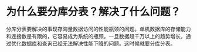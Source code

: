 # 为什么要分库分表？解决了什么问题？
分库分表要解决的事现存海量数据访问的性能瓶颈的问题。单机数据库的存储能力和连接数是有限的，它容易成为系统的瓶颈。一旦数据超千万以上的趋势增长，通过优化数据库和查询已经无法解决性能下降的问题。这时候就要分库分表。